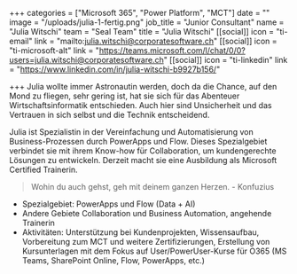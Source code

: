 +++
categories = ["Microsoft 365", "Power Platform", "MCT"]
date = ""
image = "/uploads/julia-1-fertig.png"
job_title = "Junior Consultant"
name = "Julia Witschi"
team = "Seal Team"
title = "Julia Witschi"
[[social]]
icon = "ti-email"
link = "mailto:julia.witschi@corporatesoftware.ch"
[[social]]
icon = "ti-microsoft-alt"
link = "https://teams.microsoft.com/l/chat/0/0?users=julia.witschi@corporatesoftware.ch"
[[social]]
icon = "ti-linkedin"
link = "https://www.linkedin.com/in/julia-witschi-b9927b156/"

+++
Julia wollte immer Astronautin werden, doch da die Chance, auf den Mond zu fliegen, sehr gering ist, hat sie sich für das Abenteuer Wirtschaftsinformatik entschieden. Auch hier sind Unsicherheit und das Vertrauen in sich selbst und die Technik entscheidend.  

Julia ist Spezialistin in der Vereinfachung und Automatisierung von Business-Prozessen durch PowerApps und Flow. Dieses Spezialgebiet verbindet sie mit ihrem Know-how für Collaboration, um kundengerechte Lösungen zu entwickeln. Derzeit macht sie eine Ausbildung als Microsoft Certified Trainerin.

> Wohin du auch gehst, geh mit deinem ganzen Herzen. - Konfuzius

* Spezialgebiet: PowerApps und Flow (Data + AI)
* Andere Gebiete Collaboration und Business Automation, angehende Trainerin
* Aktivitäten: Unterstützung bei Kundenprojekten, Wissensaufbau, Vorbereitung zum MCT und weitere Zertifizierungen, Erstellung von Kursunterlagen mit dem Fokus auf User/PowerUser-Kurse für O365 (MS Teams, SharePoint Online, Flow, PowerApps, etc.)